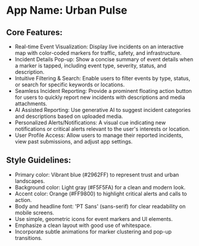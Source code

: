 # **App Name**: Urban Pulse

## Core Features:

- Real-time Event Visualization: Display live incidents on an interactive map with color-coded markers for traffic, safety, and infrastructure.
- Incident Details Pop-up: Show a concise summary of event details when a marker is tapped, including event type, severity, status, and description.
- Intuitive Filtering & Search: Enable users to filter events by type, status, or search for specific keywords or locations.
- Seamless Incident Reporting: Provide a prominent floating action button for users to quickly report new incidents with descriptions and media attachments.
- AI Assisted Reporting: Use generative AI to suggest incident categories and descriptions based on uploaded media.
- Personalized Alerts/Notifications: A visual cue indicating new notifications or critical alerts relevant to the user's interests or location.
- User Profile Access: Allow users to manage their reported incidents, view past submissions, and adjust app settings.

## Style Guidelines:

- Primary color: Vibrant blue (#2962FF) to represent trust and urban landscapes. 
- Background color: Light gray (#F5F5FA) for a clean and modern look.
- Accent color: Orange (#FF9800) to highlight critical alerts and calls to action. 
- Body and headline font: 'PT Sans' (sans-serif) for clear readability on mobile screens.
- Use simple, geometric icons for event markers and UI elements.
- Emphasize a clean layout with good use of whitespace.
- Incorporate subtle animations for marker clustering and pop-up transitions.